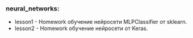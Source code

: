 ### neural_networks:

*   lesson1 - Homework обучение нейросети MLPClassifier от sklearn.
*   lesson2 - Homework обучение нейросети от Keras.
